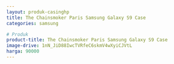 ```yaml
---
layout: produk-casinghp
title: The Chainsmoker Paris Samsung Galaxy S9 Case
categories: samsung

# Produk
product-title: The Chainsmoker Paris Samsung Galaxy S9 Case
image-drive: 1nN_JiD88IwcTVRfeC6skmV4wXyiCJVtL
harga: 90000
---
```

